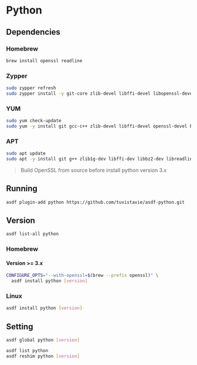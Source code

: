 # Python

## Dependencies

### Homebrew

```sh
brew install openssl readline
```

### Zypper

```sh
sudo zypper refresh
sudo zypper install -y git-core zlib-devel libffi-devel libopenssl-devel libbz2-devel readline-devel sqlite3-devel
```

### YUM

```sh
sudo yum check-update
sudo yum -y install git gcc-c++ zlib-devel libffi-devel openssl-devel bzip2-devel readline-devel sqlite-devel
```

### APT

```sh
sudo apt update
sudo apt -y install git g++ zlib1g-dev libffi-dev libbz2-dev libreadline-dev libsqlite3-dev
```

> Build OpenSSL from source before install python version 3.x

## Running

```sh
asdf plugin-add python https://github.com/tuvistavie/asdf-python.git
```

## Version

```sh
asdf list-all python
```

### Homebrew

#### Version >= 3.x

```sh
CONFIGURE_OPTS="--with-openssl=$(brew --prefix openssl)" \
  asdf install python [version]
```

### Linux

```sh
asdf install python [version]
```

## Setting

```sh
asdf global python [version]
```

```sh
asdf list python
asdf reshim python [version]
```
